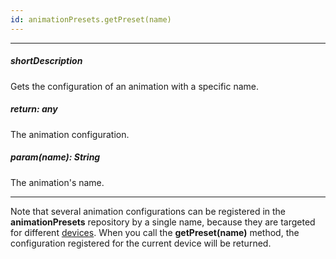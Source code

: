 ```yaml
---
id: animationPresets.getPreset(name)
---
```

---
##### shortDescription
Gets the configuration of an animation with a specific name.

##### return: any
The animation configuration.

##### param(name): String
The animation's name.

---
Note that several animation configurations can be registered in the **animationPresets** repository by a single name, because they are targeted for different [devices](/api-reference/50%20Common/Object%20Structures/Device/device.md '/Documentation/ApiReference/Common/Object_Structures/device/'). When you call the **getPreset(name)** method, the configuration registered for the current device will be returned.
